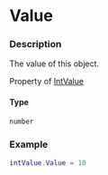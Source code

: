 # Value

### Description

The value of this object.

Property of [IntValue](/classes/IntValue/)

#### Type

`number`

### Example

```lua
intValue.Value = 10
```
